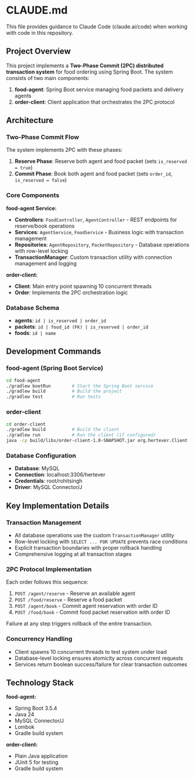 # CLAUDE.md

This file provides guidance to Claude Code (claude.ai/code) when working with code in this repository.

## Project Overview

This project implements a **Two-Phase Commit (2PC) distributed transaction system** for food ordering using Spring Boot. The system consists of two main components:

1. **food-agent**: Spring Boot service managing food packets and delivery agents
2. **order-client**: Client application that orchestrates the 2PC protocol

## Architecture

### Two-Phase Commit Flow
The system implements 2PC with these phases:
1. **Reserve Phase**: Reserve both agent and food packet (sets `is_reserved = true`)
2. **Commit Phase**: Book both agent and food packet (sets `order_id`, `is_reserved = false`)

### Core Components

**food-agent Service:**
- **Controllers**: `FoodController`, `AgentController` - REST endpoints for reserve/book operations
- **Services**: `AgentService`, `FoodService` - Business logic with transaction management
- **Repositories**: `AgentRepository`, `PacketRepository` - Database operations with row-level locking
- **TransactionManager**: Custom transaction utility with connection management and logging

**order-client:**
- **Client**: Main entry point spawning 10 concurrent threads
- **Order**: Implements the 2PC orchestration logic

### Database Schema
- **agents**: `id | is_reserved | order_id`
- **packets**: `id | food_id (FK) | is_reserved | order_id`
- **foods**: `id | name`

## Development Commands

### food-agent (Spring Boot Service)
```bash
cd food-agent
./gradlew bootRun        # Start the Spring Boot service
./gradlew build          # Build the project
./gradlew test           # Run tests
```

### order-client
```bash
cd order-client
./gradlew build          # Build the client
./gradlew run            # Run the client (if configured)
java -cp build/libs/order-client-1.0-SNAPSHOT.jar org.hertever.Client  # Manual execution
```

### Database Configuration
- **Database**: MySQL
- **Connection**: localhost:3306/hertever
- **Credentials**: root/rohitsingh
- **Driver**: MySQL Connector/J

## Key Implementation Details

### Transaction Management
- All database operations use the custom `TransactionManager` utility
- Row-level locking with `SELECT ... FOR UPDATE` prevents race conditions
- Explicit transaction boundaries with proper rollback handling
- Comprehensive logging at all transaction stages

### 2PC Protocol Implementation
Each order follows this sequence:
1. `POST /agent/reserve` - Reserve an available agent
2. `POST /food/reserve` - Reserve a food packet
3. `POST /agent/book` - Commit agent reservation with order ID
4. `POST /food/book` - Commit food packet reservation with order ID

Failure at any step triggers rollback of the entire transaction.

### Concurrency Handling
- Client spawns 10 concurrent threads to test system under load
- Database-level locking ensures atomicity across concurrent requests
- Services return boolean success/failure for clear transaction outcomes

## Technology Stack

**food-agent:**
- Spring Boot 3.5.4
- Java 24
- MySQL Connector/J
- Lombok
- Gradle build system

**order-client:**
- Plain Java application
- JUnit 5 for testing
- Gradle build system
